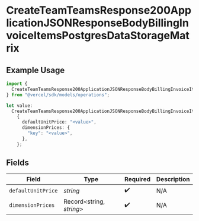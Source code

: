 # CreateTeamTeamsResponse200ApplicationJSONResponseBodyBillingInvoiceItemsPostgresDataStorageMatrix

## Example Usage

```typescript
import {
  CreateTeamTeamsResponse200ApplicationJSONResponseBodyBillingInvoiceItemsPostgresDataStorageMatrix,
} from "@vercel/sdk/models/operations";

let value:
  CreateTeamTeamsResponse200ApplicationJSONResponseBodyBillingInvoiceItemsPostgresDataStorageMatrix =
    {
      defaultUnitPrice: "<value>",
      dimensionPrices: {
        "key": "<value>",
      },
    };
```

## Fields

| Field                    | Type                     | Required                 | Description              |
| ------------------------ | ------------------------ | ------------------------ | ------------------------ |
| `defaultUnitPrice`       | *string*                 | :heavy_check_mark:       | N/A                      |
| `dimensionPrices`        | Record<string, *string*> | :heavy_check_mark:       | N/A                      |